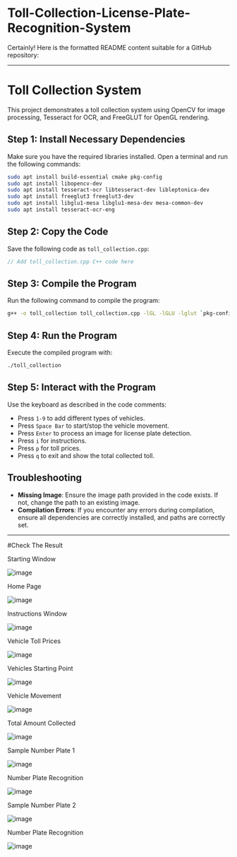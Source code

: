 # Toll-Collection-License-Plate-Recognition-System

Certainly! Here is the formatted README content suitable for a GitHub repository:

---

# Toll Collection System

This project demonstrates a toll collection system using OpenCV for image processing, Tesseract for OCR, and FreeGLUT for OpenGL rendering.

## Step 1: Install Necessary Dependencies

Make sure you have the required libraries installed. Open a terminal and run the following commands:

```bash
sudo apt install build-essential cmake pkg-config
sudo apt install libopencv-dev
sudo apt install tesseract-ocr libtesseract-dev libleptonica-dev
sudo apt install freeglut3 freeglut3-dev
sudo apt install libglu1-mesa libglu1-mesa-dev mesa-common-dev
sudo apt install tesseract-ocr-eng
```

## Step 2: Copy the Code

Save the following code as `toll_collection.cpp`:

```cpp
// Add toll_collection.cpp C++ code here
```

## Step 3: Compile the Program

Run the following command to compile the program:

```bash
g++ -o toll_collection toll_collection.cpp -lGL -lGLU -lglut `pkg-config --cflags --libs opencv4` -ltesseract -llept
```

## Step 4: Run the Program

Execute the compiled program with:

```bash
./toll_collection
```

## Step 5: Interact with the Program

Use the keyboard as described in the code comments:

- Press `1-9` to add different types of vehicles.
- Press `Space Bar` to start/stop the vehicle movement.
- Press `Enter` to process an image for license plate detection.
- Press `i` for instructions.
- Press `p` for toll prices.
- Press `q` to exit and show the total collected toll.

## Troubleshooting

- **Missing Image**: Ensure the image path provided in the code exists. If not, change the path to an existing image.
- **Compilation Errors**: If you encounter any errors during compilation, ensure all dependencies are correctly installed, and paths are correctly set.

---

#Check The Result

Starting Window

![image](https://github.com/Karthikg1908/Toll-Collection-License-Plate-Recognition-System/assets/86306862/a4648101-20d7-426d-a24e-4dbbb753baaa)

Home Page

![image](https://github.com/Karthikg1908/Toll-Collection-License-Plate-Recognition-System/assets/86306862/ea1cca46-ac7e-4dbd-9e1d-248a4fc38170)

Instructions Window

![image](https://github.com/Karthikg1908/Toll-Collection-License-Plate-Recognition-System/assets/86306862/d12f6e42-f035-43a4-b53f-f15ff97ed5bc)

Vehicle Toll Prices

![image](https://github.com/Karthikg1908/Toll-Collection-License-Plate-Recognition-System/assets/86306862/aa9c3b0e-9c00-4ad0-8266-6dc0714503bc)

Vehicles Starting Point

![image](https://github.com/Karthikg1908/Toll-Collection-License-Plate-Recognition-System/assets/86306862/45855f2f-68fd-4193-b519-c4119b3ccc91)

Vehicle Movement 

![image](https://github.com/Karthikg1908/Toll-Collection-License-Plate-Recognition-System/assets/86306862/4b52e720-5a1e-46f3-b195-89cdf01f6012)

Total Amount Collected

![image](https://github.com/Karthikg1908/Toll-Collection-License-Plate-Recognition-System/assets/86306862/597f35e1-29c6-4b85-a9a4-76035eab2734)

Sample Number Plate 1

![image](https://github.com/Karthikg1908/Toll-Collection-License-Plate-Recognition-System/assets/86306862/c2dc842b-57b4-4d45-9ace-b828780b33ab)

Number Plate Recognition

![image](https://github.com/Karthikg1908/Toll-Collection-License-Plate-Recognition-System/assets/86306862/7c5f4c45-da0a-45ef-b7e6-ce597996ec75)

Sample Number Plate 2

![image](https://github.com/Karthikg1908/Toll-Collection-License-Plate-Recognition-System/assets/86306862/114ceb54-9c4b-4023-ab20-2bae90f4a234)

Number Plate Recognition

![image](https://github.com/Karthikg1908/Toll-Collection-License-Plate-Recognition-System/assets/86306862/7d67964e-ab5f-4071-8705-a2712f77b847)

